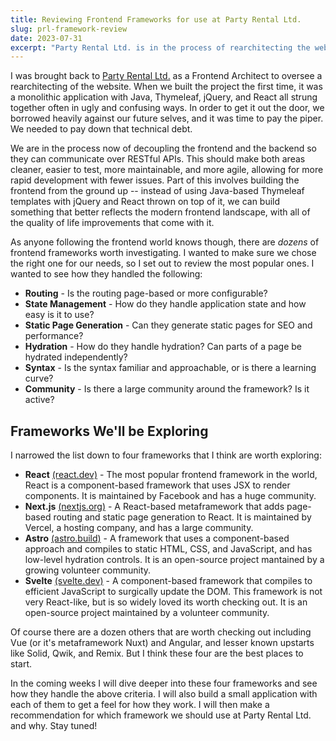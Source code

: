 ```yaml
---
title: Reviewing Frontend Frameworks for use at Party Rental Ltd.
slug: prl-framework-review
date: 2023-07-31
excerpt: "Party Rental Ltd. is in the process of rearchitecting the website. As part of that process, we are reviewing several frontend frameworks to see which one best fits our needs. Which frameworks are worth investigating, and what aspects make them stand out?"
---
```


I was brought back to <a href="https://www.partyrentalltd.com" target="_blank">Party Rental Ltd.</a> as a Frontend Architect to oversee a rearchitecting of the website. When we built the project the first time, it was a monolithic application with Java, Thymeleaf, jQuery, and React all strung together often in ugly and confusing ways. In order to get it out the door, we borrowed heavily against our future selves, and it was time to pay the piper. We needed to pay down that technical debt. 

We are in the process now of decoupling the frontend and the backend so they can communicate over RESTful APIs. This should make both areas cleaner, easier to test, more maintainable, and more agile, allowing for more rapid development with fewer issues. Part of this involves building the frontend from the ground up -- instead of using Java-based Thymeleaf templates with jQuery and React thrown on top of it, we can build something that better reflects the modern frontend landscape, with all of the quality of life improvements that come with it.

As anyone following the frontend world knows though, there are *dozens* of frontend frameworks worth investigating. I wanted to make sure we chose the right one for our needs, so I set out to review the most popular ones. I wanted to see how they handled the following:

* **Routing** - Is the routing page-based or more configurable?
* **State Management** - How do they handle application state and how easy is it to use?
* **Static Page Generation** - Can they generate static pages for SEO and performance?
* **Hydration** - How do they handle hydration? Can parts of a page be hydrated independently?
* **Syntax** - Is the syntax familiar and approachable, or is there a learning curve?
* **Community** - Is there a large community around the framework? Is it active?

## Frameworks We'll be Exploring

I narrowed the list down to four frameworks that I think are worth exploring:

* **React** <a href="https://react.dev/" target="_blank">(react.dev)</a> - The most popular frontend framework in the world, React is a component-based framework that uses JSX to render components. It is maintained by Facebook and has a huge community.
* **Next.js** <a href="https://nextjs.org/" target="_blank">(nextjs.org)</a> - A React-based metaframework that adds page-based routing and static page generation to React. It is maintained by Vercel, a hosting company, and has a large community.
* **Astro** <a href="https://astro.build/" target="_blank">(astro.build)</a> - A framework that uses a component-based approach and compiles to static HTML, CSS, and JavaScript, and has low-level hydration controls. It is an open-source project mantained by a growing volunteer community.
* **Svelte** <a href="https://svelte.dev/" target="_blank">(svelte.dev)</a> - A component-based framework that compiles to efficient JavaScript to surgically update the DOM. This framework is not very React-like, but is so widely loved its worth checking out. It is an open-source project maintained by a volunteer community.

Of course there are a dozen others that are worth checking out including Vue (or it's metaframework Nuxt) and Angular, and lesser known upstarts like Solid, Qwik, and Remix. But I think these four are the best places to start.

In the coming weeks I will dive deeper into these four frameworks and see how they handle the above criteria. I will also build a small application with each of them to get a feel for how they work. I will then make a recommendation for which framework we should use at Party Rental Ltd. and why. Stay tuned!